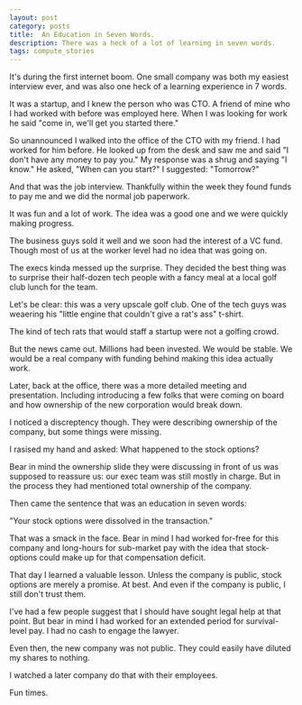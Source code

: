 ```yaml
---
layout: post
category: posts
title:  An Education in Seven Words.
description: There was a heck of a lot of learning in seven words.
tags: compute_stories
---
```

It's during the first internet boom. One small company was both my easiest interview ever, and was also one heck of a learning experience in 7 words.

It was a startup, and I knew the person who was CTO. A friend of mine who I had worked with before was employed here. When I was looking for work he said "come in, we'll get you started there."

So unannounced I walked into the office of the CTO with my friend. I had worked for him before. He looked up from the desk and saw me and said "I don't have any money to pay you."  My response was a shrug and saying "I know." He asked, "When can you start?" I suggested: "Tomorrow?"

And that was the job interview. Thankfully within the week they found funds to pay me and we did the normal job paperwork.

It was fun and a lot of work. The idea was a good one and we were quickly making progress.

The business guys sold it well and we soon had the interest of a VC fund. Though most of us at the worker level had no idea that was going on.

The execs kinda messed up the surprise. They decided the best thing was to surprise their half-dozen tech people with a fancy meal at a local golf club lunch for the team.

Let's be clear: this was a very upscale golf club. One of the tech guys was weaering his "little engine that couldn't give a rat's ass" t-shirt.

The kind of tech rats that would staff a startup were not a golfing crowd.

But the news came out. Millions had been invested. We would be stable. We would be a real company with funding behind making this idea actually work.

Later, back at the office, there was a more detailed meeting and presentation. Including introducing a few folks that were coming on board and how ownership of the new corporation would break down.

I noticed a discreptency though. They were describing ownership of the company, but some things were missing.

I rasised my hand and asked: What happened to the stock options?

Bear in mind the ownership slide they were discussing in front of us was supposed to reassure us: our exec team was still mostly in charge. But in the process they had mentioned total ownership of the company.

Then came the sentence that was an education in seven words:

"Your stock options were dissolved in the transaction."

That was a smack in the face. Bear in mind I had worked for-free for this company and long-hours for sub-market pay with the idea that stock-options could make up for that compensation deficit.

That day I learned a valuable lesson. Unless the company is public, stock options are merely a promise. At best. And even if the company is public, I still don't trust them.

I've had a few people suggest that I should have sought legal help at that point. But bear in mind I had worked for an extended period for survival-level pay. I had no cash to engage the lawyer.

Even then, the new company was not public. They could easily have diluted my shares to nothing.

I watched a later company do that with their employees.

Fun times.
